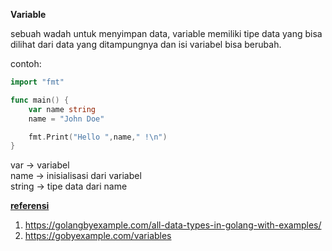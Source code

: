 <b>Variable</b><br>

 sebuah wadah untuk menyimpan data, variable memiliki tipe data yang bisa dilihat dari data yang ditampungnya dan isi variabel bisa berubah.

contoh:

```go
import "fmt"

func main() {
	var name string
	name = "John Doe"

	fmt.Print("Hello ",name," !\n")
}
```
var -> variabel <br>
name -> inisialisasi dari variabel<br>
string -> tipe data dari name<br>


<u>
<b>referensi</b>
</u>

1. https://golangbyexample.com/all-data-types-in-golang-with-examples/
2. https://gobyexample.com/variables